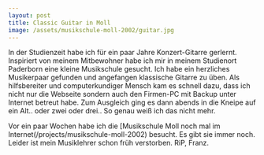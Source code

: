 ```yaml
---
layout: post
title: Classic Guitar in Moll
image: /assets/musikschule-moll-2002/guitar.jpg
---
```


In der Studienzeit habe ich für ein paar Jahre Konzert-Gitarre gerlernt. Inspiriert von meinem Mitbewohner habe ich mir in meinem Studienort Paderborn eine kleine Musikschule gesucht. Ich habe ein herzliches Musikerpaar gefunden und angefangen klassische Gitarre zu üben. Als hilfsbereiter und computerkundiger Mensch kam es schnell dazu, dass ich nicht nur die Webseite sondern auch den Firmen-PC mit Backup unter Internet betreut habe. Zum Ausgleich ging es dann abends in die Kneipe auf ein Alt.. oder zwei oder drei.. So genau weiß ich das nicht mehr.

Vor ein paar Wochen habe ich die [Musikschule Moll noch mal im Internet(/projects/musikschule-moll-2002) besucht. Es gibt sie immer noch. Leider ist mein Musiklehrer schon früh verstorben. RiP, Franz.
